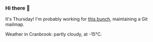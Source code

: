 ### Hi there :wave:

It's Thursday! I'm probably working for [this bunch](https://github.com/kohofinancial), maintaining a Git mailmap.

Weather in Cranbrook: partly cloudy, at -15°C.
